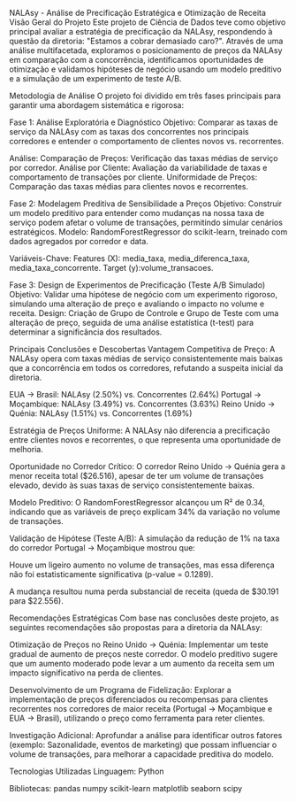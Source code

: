 NALAsy - Análise de Precificação Estratégica e Otimização de Receita
Visão Geral do Projeto
Este projeto de Ciência de Dados teve como objetivo principal avaliar a estratégia de precificação da NALAsy, respondendo à questão da diretoria: "Estamos a cobrar demasiado caro?". Através de uma análise multifacetada, exploramos o posicionamento de preços da NALAsy em comparação com a concorrência, identificamos oportunidades de otimização e validamos hipóteses de negócio usando um modelo preditivo e a simulação de um experimento de teste A/B.

Metodologia de Análise
O projeto foi dividido em três fases principais para garantir uma abordagem sistemática e rigorosa:

Fase 1: Análise Exploratória e Diagnóstico
Objetivo: Comparar as taxas de serviço da NALAsy com as taxas dos concorrentes nos principais corredores e entender o comportamento de clientes novos vs. recorrentes.

Análise:
Comparação de Preços: Verificação das taxas médias de serviço por corredor.
Análise por Cliente: Avaliação da variabilidade de taxas e comportamento de transações por cliente.
Uniformidade de Preços: Comparação das taxas médias para clientes novos e recorrentes.

Fase 2: Modelagem Preditiva de Sensibilidade a Preços
Objetivo: Construir um modelo preditivo para entender como mudanças na nossa taxa de serviço podem afetar o volume de transações, permitindo simular cenários estratégicos.
Modelo: RandomForestRegressor do scikit-learn, treinado com dados agregados por corredor e data.

Variáveis-Chave:
Features (X): media_taxa, media_diferenca_taxa, media_taxa_concorrente.
Target (y):volume_transacoes.

Fase 3: Design de Experimentos de Precificação (Teste A/B Simulado)
Objetivo: Validar uma hipótese de negócio com um experimento rigoroso, simulando uma alteração de preço e avaliando o impacto no volume e receita.
Design: Criação de Grupo de Controle e Grupo de Teste com uma alteração de preço, seguida de uma análise estatística (t-test) para determinar a significância dos resultados.

Principais Conclusões e Descobertas
Vantagem Competitiva de Preço: A NALAsy opera com taxas médias de serviço consistentemente mais baixas que a concorrência em todos os corredores, refutando a suspeita inicial da diretoria.

EUA -> Brasil: NALAsy (2.50%) vs. Concorrentes (2.64%)
Portugal -> Moçambique: NALAsy (3.49%) vs. Concorrentes (3.63%)
Reino Unido -> Quénia: NALAsy (1.51%) vs. Concorrentes (1.69%)

Estratégia de Preços Uniforme: A NALAsy não diferencia a precificação entre clientes novos e recorrentes, o que representa uma oportunidade de melhoria.

Oportunidade no Corredor Crítico: O corredor Reino Unido -> Quénia gera a menor receita total ($26.516), apesar de ter um volume de transações elevado, devido às suas taxas de serviço consistentemente baixas.

Modelo Preditivo: O RandomForestRegressor alcançou um R² de 0.34, indicando que as variáveis de preço explicam 34% da variação no volume de transações.

Validação de Hipótese (Teste A/B): A simulação da redução de 1% na taxa do corredor Portugal -> Moçambique mostrou que:

Houve um ligeiro aumento no volume de transações, mas essa diferença não foi estatisticamente significativa (p-value = 0.1289).

A mudança resultou numa perda substancial de receita (queda de $30.191 para $22.556).

Recomendações Estratégicas
Com base nas conclusões deste projeto, as seguintes recomendações são propostas para a diretoria da NALAsy:

Otimização de Preços no Reino Unido -> Quénia: Implementar um teste gradual de aumento de preços neste corredor. O modelo preditivo sugere que um aumento moderado pode levar a um aumento da receita sem um impacto significativo na perda de clientes.

Desenvolvimento de um Programa de Fidelização: Explorar a implementação de preços diferenciados ou recompensas para clientes recorrentes nos corredores de maior receita (Portugal -> Moçambique e EUA -> Brasil), utilizando o preço como ferramenta para reter clientes.

Investigação Adicional: Aprofundar a análise para identificar outros fatores (exemplo: Sazonalidade, eventos de marketing) que possam influenciar o volume de transações, para melhorar a capacidade preditiva do modelo.

Tecnologias Utilizadas
Linguagem: Python

Bibliotecas: 
pandas
numpy
scikit-learn
matplotlib
seaborn
scipy